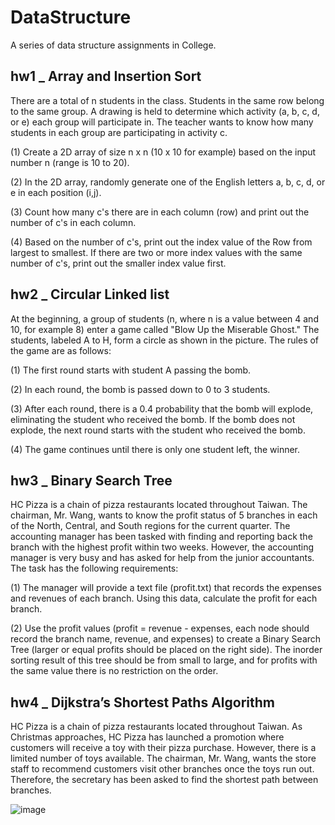# DataStructure
A series of data structure assignments in College.

## hw1 _ Array and Insertion Sort

There are a total of n students in the class. Students in the same row belong to the same group. A drawing is held to determine which activity (a, b, c, d, or e) each group will participate in. The teacher wants to know how many students in each group are participating in activity c.

(1) Create a 2D array of size n x n (10 x 10 for example) based on the input number n (range is 10 to 20).

(2) In the 2D array, randomly generate one of the English letters a, b, c, d, or e in each position (i,j).

(3) Count how many c's there are in each column (row) and print out the number of c's in each column.

(4) Based on the number of c's, print out the index value of the Row from largest to smallest. If there are two or more index values with the same number of c's, print out the smaller index value first.

## hw2 _ Circular Linked list

At the beginning, a group of students (n, where n is a value between 4 and 10, for example 8) enter a game called "Blow Up the Miserable Ghost." The students, labeled A to H, form a circle as shown in the picture. The rules of the game are as follows:

(1) The first round starts with student A passing the bomb.

(2) In each round, the bomb is passed down to 0 to 3 students.

(3) After each round, there is a 0.4 probability that the bomb will explode, eliminating the student who received the bomb. If the bomb does not explode, the next round starts with the student who received the bomb.

(4) The game continues until there is only one student left, the winner.

## hw3 _ Binary Search Tree

HC Pizza is a chain of pizza restaurants located throughout Taiwan. The chairman, Mr. Wang, wants to know the profit status of 5 branches in each of the North, Central, and South regions for the current quarter. The accounting manager has been tasked with finding and reporting back the branch with the highest profit within two weeks. However, the accounting manager is very busy and has asked for help from the junior accountants. The task has the following requirements:

(1) The manager will provide a text file (profit.txt) that records the expenses and revenues of each branch. Using this data, calculate the profit for each branch.

(2) Use the profit values (profit = revenue - expenses, each node should record the branch name, revenue, and expenses) to create a Binary Search Tree (larger or equal profits should be placed on the right side). The inorder sorting result of this tree should be from small to large, and for profits with the same value there is no restriction on the order.

## hw4 _ Dijkstra’s Shortest Paths Algorithm

HC Pizza is a chain of pizza restaurants located throughout Taiwan. As Christmas approaches, HC Pizza has launched a promotion where customers will receive a toy with their pizza purchase. However, there is a limited number of toys available. The chairman, Mr. Wang, wants the store staff to recommend customers visit other branches once the toys run out. Therefore, the secretary has been asked to find the shortest path between branches.

![image](https://user-images.githubusercontent.com/75520777/211195206-7ffdb931-0a5f-4cf1-a764-b614afca462f.png)
